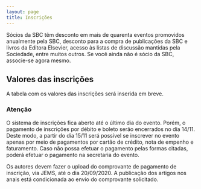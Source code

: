 ```yaml
---
layout: page
title: Inscrições
---
```


Sócios da SBC têm desconto em mais de quarenta eventos promovidos anualmente pela SBC, desconto para a compra de publicações da SBC e livros da Editora Elsevier, acesso às listas de discussão mantidas pela Sociedade, entre muitos outros. Se você ainda não é sócio da SBC, associe-se agora mesmo.

## Valores das inscrições

A tabela com os valores das inscrições será inserida em breve.


### Atenção
O sistema de inscrições fica aberto até o último dia do evento. Porém, o pagamento de inscrições por débito e boleto serão encerrados no dia 14/11. Deste modo, a partir do dia 15/11 será possível se inscrever no evento apenas por meio de pagamentos por cartão de crédito, nota de empenho e faturamento. Caso não possa efetuar o pagamento pelas formas citadas, poderá efetuar o pagamento na secretaria do evento.
 
Os autores devem fazer o upload do comprovante de pagamento de inscrição, via JEMS, até o dia 20/09/2020. A publicação dos artigos nos anais está condicionada ao envio do comprovante solicitado.
